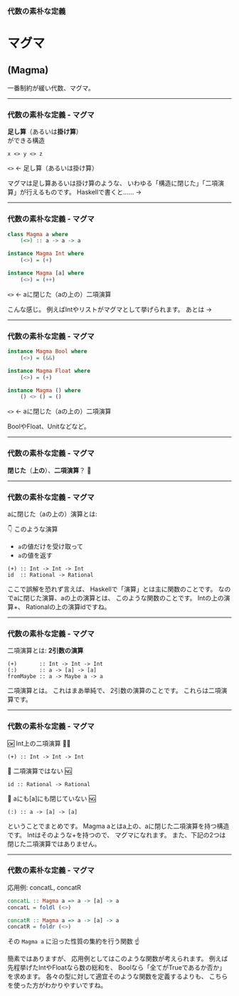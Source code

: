### 代数の素朴な定義
# マグマ
## (Magma)

<aside class="notes">
一番制約が緩い代数、マグマ。
</aside>

- - - - -

### 代数の素朴な定義 - マグマ

**足し算**（あるいは**掛け算**）  
ができる構造

```
x <> y <> z
```

`<>` ← 足し算（あるいは掛け算）

<aside class="notes">
マグマは足し算あるいは掛け算のような、
いわゆる「構造に閉じた」「二項演算」が行えるものです。  
Haskellで書くと…… ->
</aside>

- - - - -

### 代数の素朴な定義 - マグマ

```haskell
class Magma a where
    (<>) :: a -> a -> a

instance Magma Int where
    (<>) = (+)

instance Magma [a] where
    (<>) = (++)
```

`<>` ← aに閉じた（aの上の）二項演算

<aside class="notes">
こんな感じ。
例えばIntやリストがマグマとして挙げられます。
あとは ->
</aside>

- - - - -

### 代数の素朴な定義 - マグマ

```haskell
instance Magma Bool where
    (<>) = (&&)

instance Magma Float where
    (<>) = (+)

instance Magma () where
    () <> () = ()
```

`<>` ← aに閉じた（aの上の）二項演算

<aside class="notes">
BoolやFloat、Unitなどなど。
</aside>

- - - - -

### 代数の素朴な定義 - マグマ

**閉じた**（**上の**）、**二項演算**？ 🤔

- - - - -

### 代数の素朴な定義 - マグマ

aに閉じた（aの上の）演算とは:

:point_down: このような演算

- `a`の値だけを受け取って
- `a`の値を返す

```
(+) :: Int -> Int -> Int
id  :: Rational -> Rational
```

<aside class="notes">
ここで誤解を恐れず言えば、
Haskellで「演算」とは主に関数のことです。  
なのでaに閉じた演算、aの上の演算とは、
このような関数のことです。  
Intの上の演算+、
Rationalの上の演算idですね。
</aside>

- - - - -

### 代数の素朴な定義 - マグマ

二項演算とは: **2引数の演算**

```
(+)       :: Int -> Int -> Int
(:)       :: a -> [a] -> [a]
fromMaybe :: a -> Maybe a -> a
```

<aside class="notes">
二項演算とは。
これはまあ単純で、
2引数の演算のことです。  
これらは二項演算です。
</aside>

- - - - -

### 代数の素朴な定義 - マグマ

:ok:
Int上の二項演算
:ok_woman:

```
(+) :: Int -> Int -> Int
```

:no_good:
二項演算ではない
:ng:

```
id :: Rational -> Rational
```

:no_good:
aにも[a]にも閉じていない
:ng:

```
(:) :: a -> [a] -> [a]
```

<aside class="notes">
ということでまとめです。  
Magma aとはa上の、aに閉じた二項演算を持つ構造です。  
Intはそのような+を持つので、
マグマになれます。  
また、下記の2つは閉じた二項演算ではありません。
</aside>

- - - - -

### 代数の素朴な定義 - マグマ

応用例: concatL, concatR

```haskell
concatL :: Magma a => a -> [a] -> a
concatL = foldl (<>)

concatR :: Magma a => a -> [a] -> a
concatR = foldr (<>)
```

その `Magma a` に沿った性質の集約を行う関数 :point_up:

<aside class="notes">
簡素ではありますが、
応用例としてはこのような関数が考えられます。  
例えば先程挙げたIntやFloatなら数の総和を、
Boolなら「全てがTrueであるか否か」を求めます。  
各々の型に対して適宜そのような関数を定義するよりも、
こちらを使った方がわかりやすいですね。
</aside>
